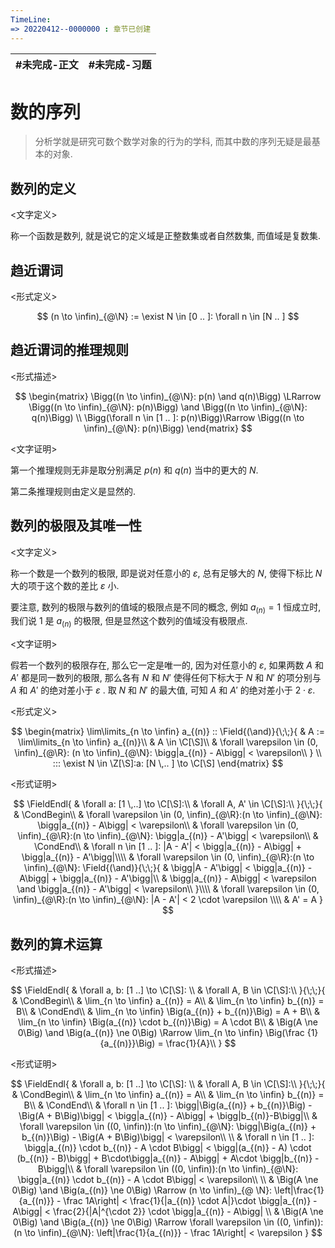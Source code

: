 ```yaml
---
TimeLine: 
=> 20220412--0000000 : 章节已创建
---
```

| #未完成-正文 | #未完成-习题 |
| ------------ | ------------ |

# 数的序列

> 分析学就是研究可数个数学对象的行为的学科, 而其中数的序列无疑是最基本的对象. 

## 数列的定义

\<文字定义\> 

称一个函数是数列, 就是说它的定义域是正整数集或者自然数集, 而值域是复数集. 

## 趋近谓词

\<形式定义\> 

$$
(n \to \infin)_{@\N} := \exist N \in [0 .. ]: \forall n \in [N .. ]
$$

## 趋近谓词的推理规则

\<形式描述\>

$$
\begin{matrix}
\Bigg((n \to \infin)_{@\N}: p(n) \and q(n)\Bigg) \LRarrow 
\Bigg((n \to \infin)_{@\N}: p(n)\Bigg) \and \Bigg((n \to \infin)_{@\N}: q(n)\Bigg) \\
\Bigg(\forall n \in [1 .. ]: p(n)\Bigg)\Rarrow \Bigg((n \to \infin)_{@\N}: p(n)\Bigg)
\end{matrix}
$$

\<文字证明\>

第一个推理规则无非是取分别满足 $p(n)$ 和 $q(n)$ 当中的更大的 $N$. 

第二条推理规则由定义是显然的. 

## 数列的极限及其唯一性

\<文字定义\> 

称一个数是一个数列的极限, 即是说对任意小的 $\varepsilon$, 总有足够大的 $N$, 使得下标比 $N$ 大的项于这个数的差比 $\varepsilon$ 小. 

要注意, 数列的极限与数列的值域的极限点是不同的概念, 例如 $a_{(n)} = 1$ 恒成立时, 我们说 $1$ 是 $a_{(n)}$ 的极限, 但是显然这个数列的值域没有极限点. 

\<文字证明\>

假若一个数列的极限存在, 那么它一定是唯一的, 因为对任意小的 $\varepsilon$, 如果两数 $A$ 和 $A'$ 都是同一数列的极限, 那么各有 $N$ 和 $N'$ 使得任何下标大于 $N$ 和 $N'$ 的项分别与 $A$ 和 $A'$ 的绝对差小于 $\varepsilon$ . 取 $N$ 和 $N'$ 的最大值, 可知 $A$ 和 $A'$ 的绝对差小于 $2 \cdot \varepsilon$. 

\<形式定义\> 

$$
\begin{matrix}
\lim\limits_{n \to \infin} a_{(n)} :: 
\Field{(\and)}{\;\;}{
    & A := \lim\limits_{n \to \infin} a_{(n)}\\
    & A \in \C[\S]\\
    & \forall \varepsilon \in (0, \infin)_{@\R}: 
        (n \to \infin)_{@\N}:
        \bigg|a_{(n)} - A\bigg| < \varepsilon\\
} \\
::: \exist N \in \Z[\S]:a: [N \,.. ] \to \C[\S]
\end{matrix}
$$

\<形式证明\> 

$$
\FieldEndl{
    & \forall a: [1 \,..] \to \C[\S]:\\
    & \forall A, A' \in \C[\S]:\\
}{\;\;}{
    & \CondBegin\\
    & \forall \varepsilon \in (0, \infin)_{@\R}:(n \to \infin)_{@\N}:
        \bigg|a_{(n)} - A\bigg| < \varepsilon\\
    & \forall \varepsilon \in (0, \infin)_{@\R}:(n \to \infin)_{@\N}:
        \bigg|a_{(n)} - A'\bigg| < \varepsilon\\
    & \CondEnd\\
    & \forall n \in [1 .. ]: |A - A'| < \bigg|a_{(n)} - A\bigg| + \bigg|a_{(n)} - A'\bigg|\\\\
    & \forall \varepsilon \in (0, \infin)_{@\R}:(n \to \infin)_{@\N}:
        \Field{(\and)}{\;\;}{
            & \bigg|A - A'\bigg| < \bigg|a_{(n)} - A\bigg| + \bigg|a_{(n)} - A'\bigg|\\
            & \bigg|a_{(n)} - A\bigg| < \varepsilon \and \bigg|a_{(n)} - A'\bigg| < \varepsilon\\
        }\\\\
    & \forall \varepsilon \in (0, \infin)_{@\R}:(n \to \infin)_{@\N}:
            |A - A'| < 2 \cdot \varepsilon \\\\
    & A' = A
}
$$


## 数列的算术运算

\<形式描述\>

$$
\FieldEndl{
    & \forall a, b: [1 ..] \to \C[\S]: \\
    & \forall A, B \in \C[\S]:\\
}{\;\;}{
    & \CondBegin\\
    & \lim_{n \to \infin} a_{(n)} = A\\
    & \lim_{n \to \infin} b_{(n)} = B\\
    & \CondEnd\\
    & \lim_{n \to \infin} \Big(a_{(n)} + b_{(n)}\Big) = A + B\\
    & \lim_{n \to \infin} \Big(a_{(n)} \cdot b_{(n)}\Big) = A \cdot B\\
    & \Big(A \ne 0\Big) \and \Big(a_{(n)} \ne 0\Big) \Rarrow 
        \lim_{n \to \infin} \Big(\frac {1}{a_{(n)}}\Big) = \frac{1}{A}\\
}
$$

\<形式证明\>

$$
\FieldEndl{
    & \forall a, b: [1 ..] \to \C[\S]: \\
    & \forall A, B \in \C[\S]:\\
}{\;\;}{
    & \CondBegin\\
    & \lim_{n \to \infin} a_{(n)} = A\\
    & \lim_{n \to \infin} b_{(n)} = B\\
    & \CondEnd\\
    & \forall n \in [1 .. ]: 
        \bigg|\Big(a_{(n)} + b_{(n)}\Big) - \Big(A + B\Big)\bigg|
        < \bigg|a_{(n)} - A\bigg| + \bigg|b_{(n)}-B\bigg|\\
    & \forall \varepsilon \in ((0, \infin)):(n \to \infin)_{@\N}:
        \bigg|\Big(a_{(n)} + b_{(n)}\Big) - \Big(A + B\Big)\bigg| < \varepsilon\\
    \\
    & \forall n \in [1 .. ]: 
        \bigg|a_{(n)} \cdot b_{(n)} - A \cdot B\bigg|
        < \bigg|(a_{(n)} - A) \cdot (b_{(n)} - B)\bigg| + B\cdot\bigg|a_{(n)} - A\bigg| + A\cdot \bigg|b_{(n)} - B\bigg|\\
    & \forall \varepsilon \in ((0, \infin)):(n \to \infin)_{@\N}:
        \bigg|a_{(n)} \cdot b_{(n)} - A \cdot B\bigg| < \varepsilon\\
    \\
    & \Big(A \ne 0\Big) \and \Big(a_{(n)} \ne 0\Big) \Rarrow (n \to \infin)_{@ \N}: 
        \left|\frac{1}{a_{(n)}} - \frac 1A\right|
        < \frac{1}{|a_{(n)} \cdot A|}\cdot \bigg|a_{(n)} - A\bigg| 
        < \frac{2}{|A|^{\cdot 2}} \cdot \bigg|a_{(n)} - A\bigg| \\
    & \Big(A \ne 0\Big) \and \Big(a_{(n)} \ne 0\Big) \Rarrow \forall \varepsilon \in ((0, \infin)):(n \to \infin)_{@\N}:
        \left|\frac{1}{a_{(n)}} - \frac 1A\right|
        < \varepsilon
}
$$
